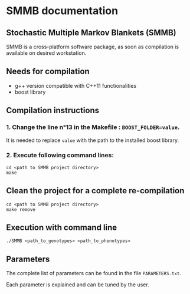 # SMMB documentation
## Stochastic Multiple Markov Blankets (SMMB)
SMMB is a cross-platform software package, as soon as compilation is available on desired workstation.

## Needs for compilation
* g++ version compatible with C++11 functionalities
* boost library

## Compilation instructions
### 1. Change the line n°13 in the Makefile : `BOOST_FOLDER=value`.
It is needed to replace `value` with the path to the installed boost library.

### 2. Execute following command lines:
    cd <path to SMMB project directory>
    make
    
## Clean the project for a complete re-compilation
    cd <path to SMMB project directory>
    make remove

## Execution with command line
    ./SMMB <path_to_genotypes> <path_to_phenotypes>

## Parameters
The complete list of parameters can be found in the file `PARAMETERS.txt`.

Each parameter is explained and can be tuned by the user.
